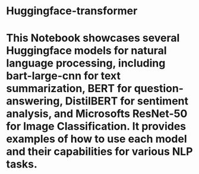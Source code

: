 # Huggingface-transformer #

# This Notebook showcases several Huggingface models for natural language processing, including bart-large-cnn for text summarization, BERT for question-answering, DistilBERT for sentiment analysis, and Microsofts ResNet-50 for Image Classification. It provides examples of how to use each model and their capabilities for various NLP tasks.
